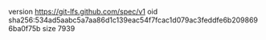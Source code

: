 version https://git-lfs.github.com/spec/v1
oid sha256:534ad5aabc5a7aa86d1c139eac54f7fcac1d079ac3feddfe6b2098696ba0f75b
size 7939
